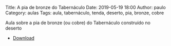 Title: A pia de bronze do Tabernáculo
Date: 2019-05-19 18:00
Author: paulo
Category: aulas
Tags: aula, tabernáculo, tenda, deserto, pia, bronze, cobre

Aula sobre a pia de bronze (ou cobre) do Tabernáculo construído no deserto

- [Download](https://www.dropbox.com/s/1kry31ielcmloxf/Aula%20EBD%20-%2019_05_2019.pdf?dl=1)